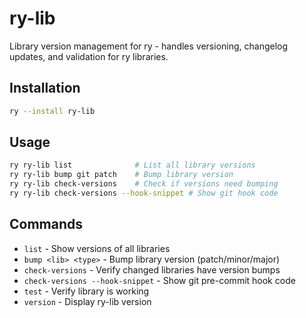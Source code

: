 # ry-lib

Library version management for ry - handles versioning, changelog updates, and validation for ry libraries.

## Installation

```bash
ry --install ry-lib
```

## Usage

```bash
ry ry-lib list              # List all library versions
ry ry-lib bump git patch    # Bump library version
ry ry-lib check-versions    # Check if versions need bumping
ry ry-lib check-versions --hook-snippet # Show git hook code
```

## Commands

- `list` - Show versions of all libraries
- `bump <lib> <type>` - Bump library version (patch/minor/major)
- `check-versions` - Verify changed libraries have version bumps
- `check-versions --hook-snippet` - Show git pre-commit hook code
- `test` - Verify library is working
- `version` - Display ry-lib version
